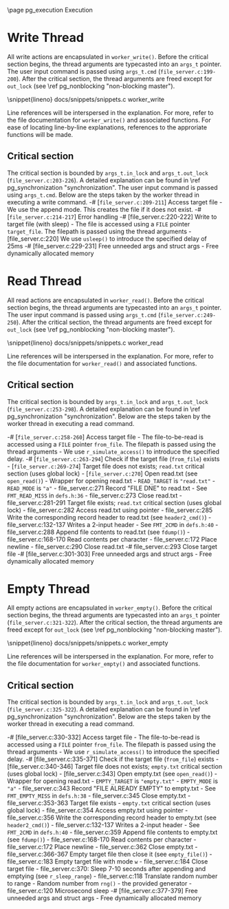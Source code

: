 \page pg_execution Execution

# Write Thread
All write actions are encapsulated in `worker_write()`. Before the critical section begins, the thread arguments are typecasted into an `args_t` pointer. The user input command is passed using `args_t.cmd` (`file_server.c:199-200`). After the critical section, the thread arguments are freed except for `out_lock` (see \ref pg_nonblocking "non-blocking master").

\snippet{lineno} docs/snippets/snippets.c worker_write

Line references will be interspersed in the explanation. For more, refer to the file documentation for `worker_write()` and associated functions. For ease of locating line-by-line explanations, references to the approriate functions will be made.

## Critical section
The critical section is bounded by `args_t.in_lock` and `args_t.out_lock` (`file_server.c:203-226`). A detailed explanation can be found in \ref pg_synchronization "synchronization". The user input command is passed using `args_t.cmd`. Below are the steps taken by the worker thread in executing a write command.
-# [`file_server.c:209-211`] Access target file
    - We use the append mode. This creates the file if it does not exist.
-# [`file_server.c:214-217`] Error handling
-# [file_server.c:220-222] Write to target file (with sleep) 
    - The file is accessed using a `FILE` pointer `target_file`. The filepath is passed using the thread arguments
    - [file_server.c:220] We use `usleep()` to introduce the specified delay of 25ms
-# [file_server.c:229-231] Free unneeded args and struct args
    - Free dynamically allocated memory


# Read Thread
All read actions are encapsulated in `worker_read()`. Before the critical section begins, the thread arguments are typecasted into an `args_t` pointer. The user input command is passed using `args_t.cmd` (`file_server.c:249-250`). After the critical section, the thread arguments are freed except for `out_lock` (see \ref pg_nonblocking "non-blocking master").

\snippet{lineno} docs/snippets/snippets.c worker_read

Line references will be interspersed in the explanation. For more, refer to the file documentation for `worker_read()` and associated functions.

## Critical section
The critical section is bounded by `args_t.in_lock` and `args_t.out_lock` (`file_server.c:253-298`). A detailed explanation can be found in \ref pg_synchronization "synchronization". Below are the steps taken by the worker thread in executing a read command.

-# [`file_server.c:258-260`] Access target file
    - The file-to-be-read is accessed using a `FILE` pointer `from_file`. The filepath is passed using the thread arguments
    - We use `r_simulate_access()` to introduce the specified delay.
-# [`file_server.c:263-294`] Check if the target file (`from_file`) exists
    - [`file_server.c:269-274`] Target file does not exists; `read.txt` critical section (uses global lock)
        - [`file_server.c:270`] Open read.txt (see `open_read()`)
            - Wrapper for opening read.txt
            - `READ_TARGET` is `"read.txt"`
            - `READ_MODE` is `"a"`
        - file_server.c:271 Record "FILE DNE" to read.txt
            - See `FMT_READ_MISS` in `defs.h:36`
        - file_server.c:273 Close read.txt
    - file_server.c:281-291 Target file exists; `read.txt` critical section (uses global lock)
        - file_server.c:282 Access read.txt using pointer
        - file_server.c:285 Write the corresponding record header to read.txt (see `header2_cmd()`)
            - file_server.c:132-137 Writes a 2-input header
            - See `FMT_2CMD` in `defs.h:40`
        - file_server.c:288 Append file contents to read.txt (see `fdump()`)
            - file_server.c:168-170 Read contents per character
            - file_server.c:172 Place newline
        - file_server.c:290 Close read.txt
-# file_server.c:293 Close target file
-# [file_server.c:301-303] Free unneeded args and struct args
    - Free dynamically allocated memory

# Empty Thread
All empty actions are encapsulated in `worker_empty()`. Before the critical section begins, the thread arguments are typecasted into an `args_t` pointer (`file_server.c:321-322`). After the critical section, the thread arguments are freed except for `out_lock` (see \ref pg_nonblocking "non-blocking master").

\snippet{lineno} docs/snippets/snippets.c worker_empty

Line references will be interspersed in the explanation. For more, refer to the file documentation for `worker_empty()` and associated functions.

## Critical section
The critical section is bounded by `args_t.in_lock` and `args_t.out_lock` (`file_server.c:325-322`). A detailed explanation can be found in \ref pg_synchronization "synchronization". Below are the steps taken by the worker thread in executing a read command.

-# [file_server.c:330-332] Access target file
    - The file-to-be-read is accessed using a `FILE` pointer `from_file`. The filepath is passed using the thread arguments
    - We use `r_simulate_access()` to introduce the specified delay.
-# [file_server.c:335-371] Check if the target file (`from_file`) exists
    - [file_server.c:340-346] Target file does not exists; `empty.txt` critical section (uses global lock)
        - [file_server.c:343] Open empty.txt (see `open_read()`)
            - Wrapper for opening read.txt
            - `EMPTY_TARGET` is `"empty.txt"`
            - `EMPTY_MODE` is `"a"`
        - file_server.c:343 Record "FILE ALREADY EMPTY" to empty.txt
            - See `FMT_EMPTY_MISS` in `defs.h:38`
        - file_server.c:345 Close empty.txt
    - file_server.c:353-363 Target file exists
        - `empty.txt` critical section (uses global lock)
            - file_server.c:354 Access empty.txt using pointer
            - file_server.c:356 Write the corresponding record header to empty.txt (see `header2_cmd()`)
                - file_server.c:132-137 Writes a 2-input header
                - See `FMT_2CMD` in `defs.h:40`
            - file_server.c:359 Append file contents to empty.txt (see `fdump()`)
                - file_server.c:168-170 Read contents per character
                - file_server.c:172 Place newline
            - file_server.c:362 Close empty.txt
        - file_server.c:366-367 Empty target file then close it (see `empty_file()`)
            - file_server.c:183 Empty target file with mode `w`
            - file_server.c:184 Close target file
        - file_server.c:370: Sleep 7-10 seconds after appending and emptying (see `r_sleep_range`)
            - file_server.c:118 Translate random number to range
                - Random number from `rng()` - the provided generator
            - file_server.c:120 Microsecond sleep
-# [file_server.c:377-379] Free unneeded args and struct args
    - Free dynamically allocated memory

